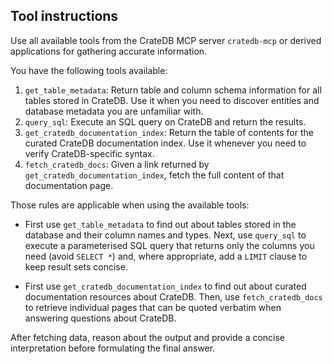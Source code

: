 ## Tool instructions

Use all available tools from the CrateDB MCP server `cratedb-mcp` or derived
applications for gathering accurate information.

You have the following tools available:

1. `get_table_metadata`: Return table and column schema information for all tables stored in CrateDB. Use it when you need to discover entities and database metadata you are unfamiliar with.
2. `query_sql`: Execute an SQL query on CrateDB and return the results.
3. `get_cratedb_documentation_index`: Return the table of contents for the curated CrateDB documentation index. Use it whenever you need to verify CrateDB-specific syntax.
4. `fetch_cratedb_docs`: Given a link returned by `get_cratedb_documentation_index`, fetch the full content of that documentation page.

Those rules are applicable when using the available tools:
 
- First use `get_table_metadata` to find out about tables stored in the database and their
  column names and types. Next, use `query_sql` to execute a parameterised SQL query that
  returns only the columns you need (avoid `SELECT *`) and, where appropriate, add a
  `LIMIT` clause to keep result sets concise.

- First use `get_cratedb_documentation_index` to find out about curated documentation resources
  about CrateDB. Then, use `fetch_cratedb_docs` to retrieve individual pages that
  can be quoted verbatim when answering questions about CrateDB.

After fetching data, reason about the output and provide a concise interpretation before
formulating the final answer.
